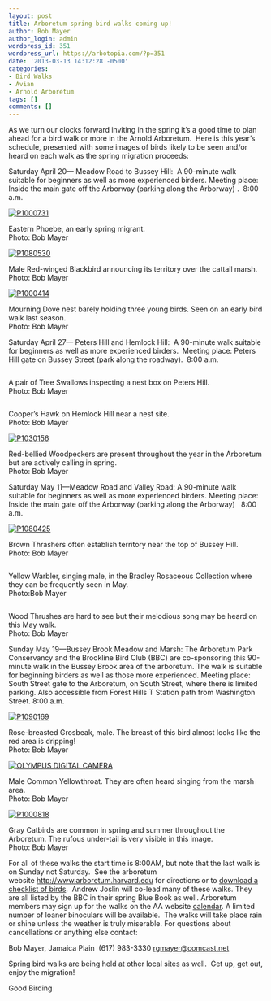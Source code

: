 ```yaml
---
layout: post
title: Arboretum spring bird walks coming up!
author: Bob Mayer
author_login: admin
wordpress_id: 351
wordpress_url: https://arbotopia.com/?p=351
date: '2013-03-13 14:12:28 -0500'
categories:
- Bird Walks
- Avian
- Arnold Arboretum
tags: []
comments: []
---
```


<p>As we turn our clocks forward inviting in the spring it&rsquo;s a good time to plan ahead for a bird walk or more in the Arnold Arboretum.&nbsp; Here is this year&rsquo;s schedule, presented with some images of birds likely to be seen and/or heard on each walk as the spring migration proceeds:</p>


<p>Saturday April 20&mdash; Meadow Road to Bussey Hill:&nbsp; A 90-minute walk suitable for beginners as well as more experienced birders. Meeting place: Inside the main gate off the Arborway (parking along the Arborway) .&nbsp; 8:00 a.m.</p>


<p><!-- wp:image {"id":330,"linkDestination":"custom"} --></p>
 <a href="/images/2013/03/P1000731.jpg"><img src="/images/2013/03/P1000731.jpg" alt="P1000731" class="wp-image-330"/></a>


<p>Eastern Phoebe, an early spring migrant.<br>Photo: Bob Mayer</p>


<p><!-- wp:image {"id":332,"linkDestination":"custom"} --></p>
 <a href="/images/2013/03/P1080530.jpg"><img src="/images/2013/03/P1080530.jpg" alt="P1080530" class="wp-image-332"/></a>


<p>Male Red-winged Blackbird announcing its territory over the cattail marsh.<br>Photo: Bob Mayer</p>


<p><!-- wp:image {"id":333,"linkDestination":"custom"} --></p>
 <a href="/images/2013/03/P1000414.jpg"><img src="/images/2013/03/P1000414.jpg" alt="P1000414" class="wp-image-333"/></a>


<p>Mourning Dove nest barely holding three young birds. Seen on an early bird walk last season.<br>Photo: Bob Mayer</p>


<p>Saturday April 27&mdash; Peters Hill and Hemlock Hill:&nbsp; A 90-minute walk suitable for beginners as well as more experienced birders.&nbsp; Meeting place: Peters Hill gate on Bussey Street (park along the roadway).&nbsp; 8:00 a.m.</p>


<p><!-- wp:image {"id":364,"linkDestination":"custom"} --></p>
 <a href="/images/2013/03/P1180748_1.jpg"><img src="/images/2018/11/P1180748_1-1024x861.jpg" alt="" class="wp-image-364"/></a>


<p>A pair of Tree Swallows inspecting a nest box on Peters Hill.<br>Photo: Bob Mayer</p>


<p><!-- wp:image {"id":362} --></p>
 <img src="/images/2018/11/P1180773.jpg?fit=525%2C652&amp;ssl=1" alt="" class="wp-image-362"/>


<p>Cooper&rsquo;s Hawk on Hemlock Hill near a nest site.<br>Photo: Bob Mayer</p>


<p><!-- wp:image {"id":354,"linkDestination":"custom"} --></p>
 <a href="/images/2013/03/P1030156.jpg"><img src="/images/2013/03/P1030156.jpg" alt="P1030156" class="wp-image-354"/></a>


<p>Red-bellied Woodpeckers are present throughout the year in the Arboretum but are actively calling in spring.<br>Photo: Bob Mayer</p>


<p>Saturday May 11&mdash;Meadow Road and Valley Road: A 90-minute walk suitable for beginners as well as more experienced birders. Meeting place: Inside the main gate off the Arborway (parking along the Arborway)&nbsp;&nbsp; 8:00 a.m.</p>


<p><!-- wp:image {"id":337,"linkDestination":"custom"} --></p>
 <a href="/images/2013/03/P1080425.jpg"><img src="/images/2013/03/P1080425.jpg" alt="P1080425" class="wp-image-337"/></a>


<p>Brown Thrashers often establish territory near the top of Bussey Hill.<br>Photo: Bob Mayer</p>


<p><!-- wp:image {"id":121,"linkDestination":"custom"} --></p>
 <a href="/images/2013/03/P1080518_1.jpg"><img src="/images/2018/11/P1080518_1-1024x726.jpg" alt="" class="wp-image-121"/></a>


<p>Yellow Warbler, singing male, in the Bradley Rosaceous Collection where they can be frequently seen in May.<br>Photo:Bob Mayer</p>


<p><!-- wp:image {"id":365,"linkDestination":"custom"} --></p>
 <a href="/images/2013/03/P1190119.jpg"><img src="/images/2018/11/P1190119-1024x815.jpg" alt="" class="wp-image-365"/></a>


<p>Wood Thrushes are hard to see but their melodious song may be heard on this May walk.<br>Photo: Bob Mayer</p>


<p>Sunday May 19&mdash;Bussey Brook Meadow and Marsh: The Arboretum Park Conservancy and the Brookline Bird Club (BBC) are co-sponsoring this 90-minute walk in the Bussey Brook area of the arboretum. The walk is suitable for beginning birders as well as those more experienced. Meeting place: South Street gate to the Arboretum, on South Street, where there is limited parking. Also accessible from Forest Hills T Station path from Washington Street. 8:00 a.m.</p>


<p><!-- wp:image {"id":339,"linkDestination":"custom"} --></p>
 <a href="/images/2013/03/P1090169.jpg"><img src="/images/2013/03/P1090169.jpg" alt="P1090169" class="wp-image-339"/></a>


<p>Rose-breasted Grosbeak, male. The breast of this bird almost looks like the red area is dripping!<br>Photo: Bob Mayer</p>


<p><!-- wp:image {"id":342,"linkDestination":"custom"} --></p>
 <a href="/images/2013/03/P1010132.jpg"><img src="/images/2013/03/P1010132.jpg" alt="OLYMPUS DIGITAL CAMERA" class="wp-image-342"/></a>


<p>Male Common Yellowthroat. They are often heard singing from the marsh area.<br>Photo: Bob Mayer</p>


<p><!-- wp:image {"id":343,"linkDestination":"custom"} --></p>
 <a href="/images/2013/03/P1000818.jpg"><img src="/images/2013/03/P1000818.jpg" alt="P1000818" class="wp-image-343"/></a>


<p>Gray Catbirds are common in spring and summer throughout the Arboretum. The rufous under-tail is very visible in this image.<br>Photo: Bob Mayer</p>


<p>For all of these walks the start time is 8:00AM, but note that the last walk is on Sunday not Saturday.&nbsp; See the arboretum website&nbsp;<a href="http://www.arboretum.harvard.edu/" target="_blank" rel="noreferrer noopener" aria-label="For all of these walks the start time is 8:00AM, but note that the last walk is on Sunday not Saturday.&nbsp; See the arboretum website&nbsp;http://www.arboretum.harvard.edu&nbsp;for directions or to&nbsp;download a checklist of birds.&nbsp; Andrew Joslin will co-lead many of these walks. They are all listed by the BBC in their spring Blue Book as well. Arboretum members may sign up for the walks on the AA website&nbsp;calendar. A limited number of loaner binoculars will be available.&nbsp; The walks will take place rain or shine unless the weather is truly miserable. For questions about cancellations or anything else contact: (opens in a new tab)">http://www.arboretum.harvard.edu</a>&nbsp;for directions or to&nbsp;<a href="http://arboretum.harvard.edu/wp-content/uploads/BirdList-rev5-09.pdf">download a checklist of birds</a>.&nbsp; Andrew Joslin will co-lead many of these walks. They are all listed by the BBC in their spring Blue Book as well. Arboretum members may sign up for the walks on the AA website&nbsp;<a href="https://my.arboretum.harvard.edu/CalendarView.aspx">calendar</a>. A limited number of loaner binoculars will be available.&nbsp; The walks will take place rain or shine unless the weather is truly miserable. For questions about cancellations or anything else contact:</p>


<p>Bob Mayer, Jamaica Plain&nbsp; (617) 983-3330&nbsp;<a href="mailto:rgmayer@comcast.net" target="_blank" rel="noreferrer noopener">rgmayer@comcast.net</a></p>


<p>Spring bird walks are being held at other local sites as well.&nbsp; Get up, get out, enjoy the migration!</p>


<p>Good Birding</p>
